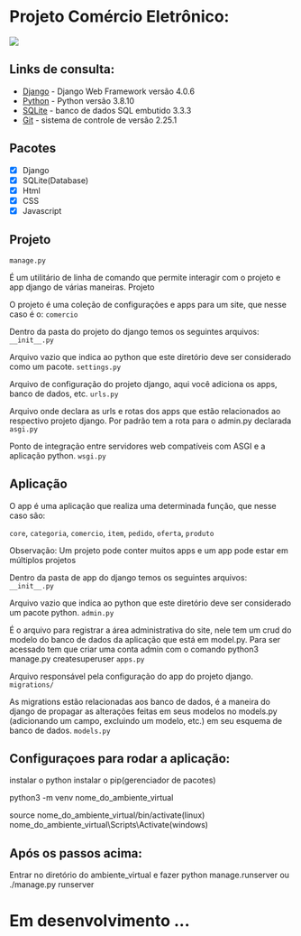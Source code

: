# Projeto Comércio Eletrônico: 
 
 ![](https://i.imgur.com/RYAUU8q.png)

 
## Links de consulta: 

* [Django](https://www.djangoproject.com/) - Django Web Framework versão 4.0.6
* [Python](https://www.python.org/) - Python versão 3.8.10
* [SQLite](https://www.sqlite.org/index.html) - banco de dados SQL embutido 3.3.3
* [Git](https://git-scm.com/) - sistema de controle de versão 2.25.1


## Pacotes
- [x] Django
- [x] SQLite(Database)
- [x] Html
- [x] CSS
- [x] Javascript

## Projeto
`manage.py`

É um utilitário de linha de comando que permite interagir com o projeto e app django de várias maneiras.
Projeto

O projeto é uma coleção de configurações e apps para um site, que nesse caso é o:
`comercio`

Dentro da pasta do projeto do django temos os seguintes arquivos:
`__init__.py`

Arquivo vazio que indica ao python que este diretório deve ser considerado como um pacote.
`settings.py`

Arquivo de configuração do projeto django, aqui você adiciona os apps, banco de dados, etc.
`urls.py`

Arquivo onde declara as urls e rotas dos apps que estão relacionados ao respectivo projeto django. Por padrão tem a rota para o admin.py declarada
`asgi.py`

Ponto de integração entre servidores web compatíveis com ASGI e a aplicação python.
`wsgi.py`

## Aplicação

O app é uma aplicação que realiza uma determinada função, que nesse caso são: 

`core`, `categoria`, `comercio`, `item`, `pedido`, `oferta`, `produto`

Observação: Um projeto pode conter muitos apps e um app pode estar em múltiplos projetos

Dentro da pasta de app do django temos os seguintes arquivos:
`__init__.py` 

Arquivo vazio que indica ao python que este diretório deve ser considerado um pacote python.
`admin.py`

É o arquivo para registrar a área administrativa do site, nele tem um crud do modelo do banco de dados da aplicação que está em model.py. Para ser acessado tem que criar uma conta admin com o comando python3 manage.py createsuperuser
`apps.py`

Arquivo responsável pela configuração do app do projeto django.
`migrations/` 

As migrations estão relacionadas aos banco de dados, é a maneira do django de propagar as alterações feitas em seus modelos no models.py (adicionando um campo, excluindo um modelo, etc.) em seu esquema de banco de dados.
`models.py` 

 
## Configuraçoes para rodar a aplicação: 

instalar o python
instalar o pip(gerenciador de pacotes)

python3 -m venv nome_do_ambiente_virtual

source nome_do_ambiente_virtual/bin/activate(linux)
nome_do_ambiente_virtual\Scripts\Activate(windows)

## Após os passos acima: 
Entrar no diretório do ambiente_virtual
e fazer python manage.runserver ou ./manage.py runserver 


# Em desenvolvimento ... 
